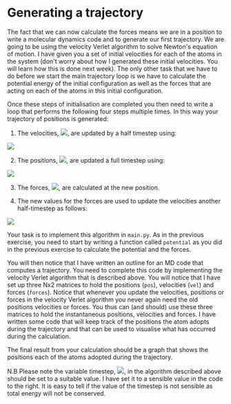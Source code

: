 # Generating a trajectory

The fact that we can now calculate the forces means we are in a position to write a molecular dynamics code and to generate our first trajectory.  We are going to be using the velocity Verlet algorithm to solve Newton's equation of motion.  I have given you a set of initial velocities for each of the atoms in the system (don't worry about how I generated these initial velocities.  You will learn how this is done next week).  The only other task that we have to do before we start the main trajectory loop is we have to calculate the potential energy of the initial configuration as well as the forces that are acting on each of the atoms in this initial configuration.  

Once these steps of initialisation are completed you then need to write a loop that performs the following four steps multiple times.  In this way your trajectory of positions is generated:

1. The velocities, ![](https://render.githubusercontent.com/render/math?math=v(t)), are updated by a half timestep using:

![](https://render.githubusercontent.com/render/math?math=v\left(t%2B\frac{1}{2}\delta\right)=v(t)%2B\frac{1}{2}\delta\F(t))

2. The positions, ![](https://render.githubusercontent.com/render/math?math=x(t)), are updated a full timestep using:

![](https://render.githubusercontent.com/render/math?math=x\left(t%2B\delta\right)=x(t)%2Bv\left(t%2B\frac{1}{2}\delta\right)\delta)

3. The forces, ![](https://render.githubusercontent.com/render/math?math=F(t%2B\delta)), are calculated at the new position.

4. The new values for the forces are used to update the velocities another half-timestep as follows:

![](https://render.githubusercontent.com/render/math?math=v\left(t%2B\delta\right)=v\left(t+\frac{1}{2}\delta\right)%2B\frac{1}{2}\delta\F(t))

Your task is to implement this algorithm in `main.py`.  As in the previous exercise, you need to start by writing a function called `potential` as you did in the previous exercise to calculate the potential and the forces.

You will then notice that I have written an outline for an MD code that computes a trajectory.  You need to complete this code by implementing the velocity Verlet algorithm that is described above.  You will notice that I have set up three Nx2 matrices to hold the positions (`pos`), velocities (`vel`) and forces (`forces`).  Notice that whenever you update the velocities, positions or forces in the velocity Verlet algorithm you never again need the old positions velocities or forces.  You thus can (and should) use these three matrices to hold the instantaneous positions, velocities and forces.  I have written some code that will keep track of the positions the atom adopts during the trajectory and that can be used to visualise what has occurred during the calculation.

The final result from your calculation should be a graph that shows the positions each of the atoms adopted during the trajectory.  

N.B Please note the variable timestep, ![](https://render.githubusercontent.com/render/math?math=\delta), in the algorithm described above should be set to a suitable value.  I have set it to a sensible value in the code to the right.  It is easy to tell if the value of the timestep is not sensible as total energy will not be conserved.      


